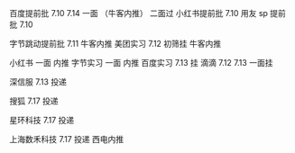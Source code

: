 百度提前批 7.10 7.14 一面 （牛客内推） 二面过
小红书提前批 7.10
用友 sp 提前批 7.10

字节跳动提前批 7.11 牛客内推
美团实习 7.12 初筛挂 牛客内推

小红书 一面 内推
字节实习 一面 内推
百度实习 7.13 挂
滴滴 7.12 7.13 一面挂

深信服 7.13 投递


搜狐 7.17 投递

星环科技 7.17 投递

上海数禾科技 7.17 投递 西电内推

